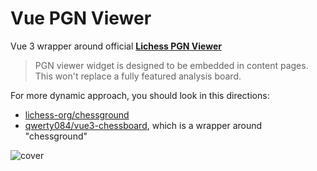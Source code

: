 # Vue PGN Viewer

Vue 3 wrapper around official [**Lichess PGN Viewer**](https://github.com/lichess-org/pgn-viewer)

> PGN viewer widget is designed to be embedded in content pages.  
> This won't replace a fully featured analysis board.

For more dynamic approach, you should look in this directions:

- [lichess-org/chessground](https://github.com/lichess-org/chessground)
- [qwerty084/vue3-chessboard](https://github.com/qwerty084/vue3-chessboard), which is a wrapper around "chessground"

![cover](https://github.com/user-attachments/assets/4a643492-6373-4dfb-9714-c4497df08457)
